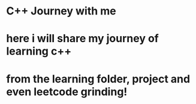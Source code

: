 # C++ Journey with me

# here i will share my journey of learning c++
# from the learning folder, project and even leetcode grinding!

